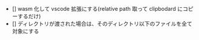- [] wasm 化して vscode 拡張にする(relative path 取って clipbodard にコピーするだけ)
- [] ディレクトリが渡された場合は、そのディレクトリ以下のファイルを全て対象にする
